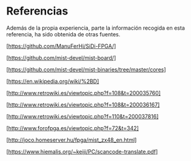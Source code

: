 # Referencias

Además de la propia experiencia, parte la información recogida en esta referencia, ha sido obtenida de otras fuentes.

[https://github.com/ManuFerHi/SiDi-FPGA/]

[https://github.com/mist-devel/mist-board/]

[https://github.com/mist-devel/mist-binaries/tree/master/cores]

[https://en.wikipedia.org/wiki/%2BD]

[http://www.retrowiki.es/viewtopic.php?f=108&t=200035760]

[http://www.retrowiki.es/viewtopic.php?f=108&t=200036167]

[http://www.retrowiki.es/viewtopic.php?f=110&t=200037816]

[http://www.forofpga.es/viewtopic.php?f=72&t=342]

[http://joco.homeserver.hu/fpga/mist_zx48_en.html]

[https://www.hiemalis.org/~keiji/PC/scancode-translate.pdf]
